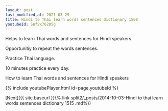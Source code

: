 ```yaml
---
layout: post
last_modified_at: 2021-03-29
title: Hindi to Thai learn words sentences dictionary 1508 
youtubeId: Snfvx76205g
---
```

 
 
Helps to learn Thai words and sentences for Hindi speakers.

Opportunitiy to repeat the words sentences. 

Practice Thai language. 
 
10 minutes practice every day. 
 
How to learn Thai words and sentences for Hindi speakers 
 
{% include youtubePlayer.html id=page.youtubeId %}
 
 
[Next]({{ site.baseurl }}{% link  split2/_posts/2014-10-03-Hindi to thai learn words sentences dictionary 1515 .md%})
 
